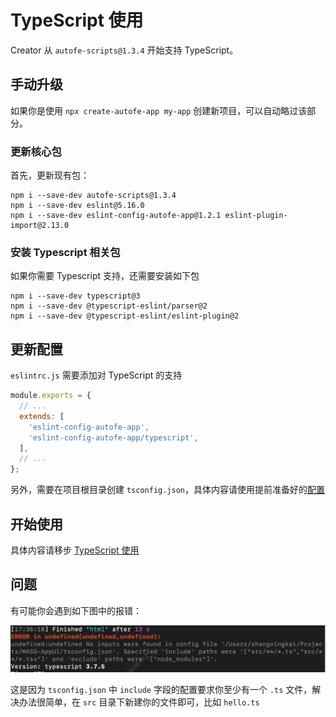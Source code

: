 # TypeScript 使用

Creator 从 `autofe-scripts@1.3.4` 开始支持 TypeScript。

## 手动升级

如果你是使用 `npx create-autofe-app my-app` 创建新项目，可以自动略过该部分。

### 更新核心包

首先，更新现有包：

```
npm i --save-dev autofe-scripts@1.3.4
npm i --save-dev eslint@5.16.0
npm i --save-dev eslint-config-autofe-app@1.2.1 eslint-plugin-import@2.13.0
```

### 安装 Typescript 相关包

如果你需要 Typescript 支持，还需要安装如下包

```
npm i --save-dev typescript@3
npm i --save-dev @typescript-eslint/parser@2
npm i --save-dev @typescript-eslint/eslint-plugin@2
```

## 更新配置

`eslintrc.js` 需要添加对 TypeScript 的支持

```javascript
module.exports = {
  // ...
  extends: [
    'eslint-config-autofe-app',
    'eslint-config-autofe-app/typescript',
  ],
  // ...
};
```

另外，需要在项目根目录创建 `tsconfig.json`，具体内容请使用提前准备好的[配置](https://github.com/athm-fe/create-autofe-app/blob/master/packages/autofe-scripts/template/tsconfig.json)

## 开始使用

具体内容请移步 [TypeScript 使用](https://github.com/athm-fe/create-autofe-app/tree/master/packages/autofe-scripts/template#%E7%BC%96%E5%86%99-typescript)

## 问题

有可能你会遇到如下图中的报错：

![](./img/tsinputempty.png)

这是因为 `tsconfig.json` 中 `include` 字段的配置要求你至少有一个 `.ts` 文件，解决办法很简单，在 `src` 目录下新建你的文件即可，比如 `hello.ts`